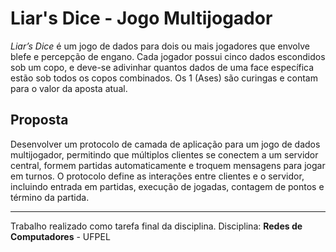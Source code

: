 # Liar's Dice - Jogo Multijogador

*Liar’s Dice* é um jogo de dados para dois ou mais jogadores que envolve blefe e percepção de engano. Cada jogador possui cinco dados escondidos sob um copo, e deve-se adivinhar quantos dados de uma face específica estão sob todos os copos combinados. Os 1 (Ases) são curingas e contam para o valor da aposta atual.

## Proposta
Desenvolver um protocolo de camada de aplicação para um jogo de dados multijogador, permitindo que múltiplos clientes se conectem a um servidor central, formem partidas automaticamente e troquem mensagens para jogar em turnos. O protocolo define as interações entre clientes e o servidor, incluindo entrada em partidas, execução de jogadas, contagem de pontos e término da partida.

---
Trabalho realizado como tarefa final da disciplina.
Disciplina: **Redes de Computadores** - UFPEL
